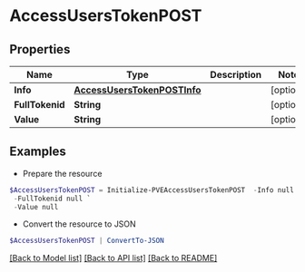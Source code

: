 # AccessUsersTokenPOST
## Properties

Name | Type | Description | Notes
------------ | ------------- | ------------- | -------------
**Info** | [**AccessUsersTokenPOSTInfo**](AccessUsersTokenPOSTInfo.md) |  | [optional] 
**FullTokenid** | **String** |  | [optional] 
**Value** | **String** |  | [optional] 

## Examples

- Prepare the resource
```powershell
$AccessUsersTokenPOST = Initialize-PVEAccessUsersTokenPOST  -Info null `
 -FullTokenid null `
 -Value null
```

- Convert the resource to JSON
```powershell
$AccessUsersTokenPOST | ConvertTo-JSON
```

[[Back to Model list]](../README.md#documentation-for-models) [[Back to API list]](../README.md#documentation-for-api-endpoints) [[Back to README]](../README.md)

